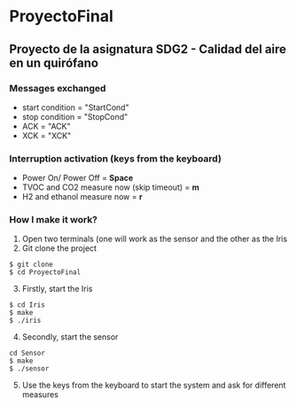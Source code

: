# ProyectoFinal
## Proyecto de la asignatura SDG2 - Calidad del aire en un quirófano

### Messages exchanged
- start condition = "StartCond"
- stop condition = "StopCond"
- ACK = "ACK"
- XCK = "XCK"

### Interruption activation (keys from the keyboard)
- Power On/ Power Off = **Space**
- TVOC and CO2 measure now (skip timeout) = **m**
- H2 and ethanol measure now = **r**

### How I make it work?

1. Open two terminals (one will work as the sensor and the other as the Iris
2. Git clone the project
```
$ git clone
$ cd ProyectoFinal
```
3. Firstly, start the Iris
```
$ cd Iris
$ make
$ ./iris
```
4. Secondly, start the sensor
```
cd Sensor
$ make
$ ./sensor
```
5. Use the keys from the keyboard to start the system and ask for different measures
